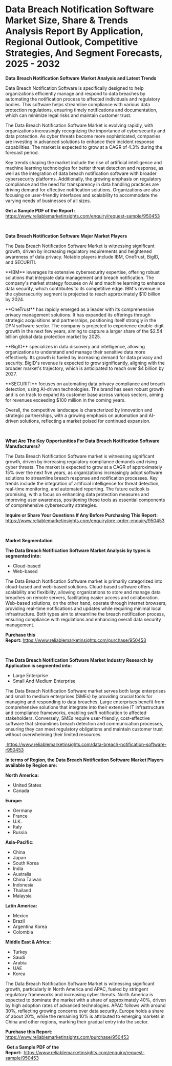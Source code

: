 <p><h1>Data Breach Notification Software Market Size, Share & Trends Analysis Report By Application, Regional Outlook, Competitive Strategies, And Segment Forecasts, 2025 - 2032</h1></p><p><strong>Data Breach Notification Software Market Analysis and Latest Trends</strong></p>
<p><p>Data Breach Notification Software is specifically designed to help organizations efficiently manage and respond to data breaches by automating the notification process to affected individuals and regulatory bodies. This software helps streamline compliance with various data protection regulations, ensuring timely notifications and documentation, which can minimize legal risks and maintain customer trust. </p><p>The Data Breach Notification Software Market is evolving rapidly, with organizations increasingly recognizing the importance of cybersecurity and data protection. As cyber threats become more sophisticated, companies are investing in advanced solutions to enhance their incident response capabilities. The market is expected to grow at a CAGR of 4.3% during the forecast period. </p><p>Key trends shaping the market include the rise of artificial intelligence and machine learning technologies for better threat detection and response, as well as the integration of data breach notification software with broader cybersecurity platforms. Additionally, the growing emphasis on regulatory compliance and the need for transparency in data handling practices are driving demand for effective notification solutions. Organizations are also focusing on user-friendly interfaces and scalability to accommodate the varying needs of businesses of all sizes.</p></p>
<p><strong>Get a Sample PDF of the Report:&nbsp;</strong> <a href="https://www.reliablemarketinsights.com/enquiry/request-sample/950453?utm_campaign=3090&utm_medium=2&utm_source=Github&utm_content=ia&utm_term=17042025&utm_id=data-breach-notification-software">https://www.reliablemarketinsights.com/enquiry/request-sample/950453</a></p>
<p>&nbsp;</p>
<p><strong>Data Breach Notification Software Major Market Players</strong></p>
<p><p>The Data Breach Notification Software Market is witnessing significant growth, driven by increasing regulatory requirements and heightened awareness of data privacy. Notable players include IBM, OneTrust, BigID, and SECURITI.</p><p>**IBM** leverages its extensive cybersecurity expertise, offering robust solutions that integrate data management and breach notification. The company's market strategy focuses on AI and machine learning to enhance data security, which contributes to its competitive edge. IBM's revenue in the cybersecurity segment is projected to reach approximately $10 billion by 2024.</p><p>**OneTrust** has rapidly emerged as a leader with its comprehensive privacy management solutions. It has expanded its offerings through strategic acquisitions and partnerships, positioning itself strongly in the DPN software sector. The company is projected to experience double-digit growth in the next few years, aiming to capture a larger share of the $2.54 billion global data protection market by 2025.</p><p>**BigID** specializes in data discovery and intelligence, allowing organizations to understand and manage their sensitive data more effectively. Its growth is fueled by increasing demand for data privacy and security. BigID's revenue is expected to grow significantly, aligning with the broader market's trajectory, which is anticipated to reach over $4 billion by 2027.</p><p>**SECURITI** focuses on automating data privacy compliance and breach detection, using AI-driven technologies. The brand has seen robust growth and is on track to expand its customer base across various sectors, aiming for revenues exceeding $100 million in the coming years.</p><p>Overall, the competitive landscape is characterized by innovation and strategic partnerships, with a growing emphasis on automation and AI-driven solutions, reflecting a market poised for continued expansion.</p></p>
<p>&nbsp;</p>
<p><strong>What Are The Key Opportunities For Data Breach Notification Software Manufacturers?</strong></p>
<p><p>The Data Breach Notification Software market is witnessing significant growth, driven by increasing regulatory compliance demands and rising cyber threats. The market is expected to grow at a CAGR of approximately 15% over the next five years, as organizations increasingly adopt software solutions to streamline breach response and notification processes. Key trends include the integration of artificial intelligence for threat detection, real-time monitoring, and automated reporting. The future outlook is promising, with a focus on enhancing data protection measures and improving user awareness, positioning these tools as essential components of comprehensive cybersecurity strategies.</p></p>
<p><strong>Inquire or Share Your Questions If Any Before Purchasing This Report:</strong> <a href="https://www.reliablemarketinsights.com/enquiry/pre-order-enquiry/950453?utm_campaign=3090&utm_medium=2&utm_source=Github&utm_content=ia&utm_term=17042025&utm_id=data-breach-notification-software">https://www.reliablemarketinsights.com/enquiry/pre-order-enquiry/950453</a></p>
<p>&nbsp;</p>
<p><strong>Market Segmentation</strong></p>
<p><strong>The Data Breach Notification Software Market Analysis by types is segmented into:</strong></p>
<p><ul><li>Cloud-based</li><li>Web-based</li></ul></p>
<p><p>The Data Breach Notification Software market is primarily categorized into cloud-based and web-based solutions. Cloud-based software offers scalability and flexibility, allowing organizations to store and manage data breaches on remote servers, facilitating easier access and collaboration. Web-based solutions, on the other hand, operate through internet browsers, providing real-time notifications and updates while requiring minimal local infrastructure. Both types aim to streamline the breach notification process, ensuring compliance with regulations and enhancing overall data security management.</p></p>
<p><strong>Purchase this Report:&nbsp;</strong><a href="https://www.reliablemarketinsights.com/purchase/950453?utm_campaign=3090&utm_medium=2&utm_source=Github&utm_content=ia&utm_term=17042025&utm_id=data-breach-notification-software">https://www.reliablemarketinsights.com/purchase/950453</a></p>
<p>&nbsp;</p>
<p><strong>The Data Breach Notification Software Market Industry Research by Application is segmented into:</strong></p>
<p><ul><li>Large Enterprise</li><li>Small And Medium Enterprise</li></ul></p>
<p><p>The Data Breach Notification Software market serves both large enterprises and small to medium enterprises (SMEs) by providing crucial tools for managing and responding to data breaches. Large enterprises benefit from comprehensive solutions that integrate into their extensive IT infrastructure and compliance frameworks, enabling swift notification to affected stakeholders. Conversely, SMEs require user-friendly, cost-effective software that streamlines breach detection and communication processes, ensuring they can meet regulatory obligations and maintain customer trust without overwhelming their limited resources.</p></p>
<p><a href="https://www.reliablemarketinsights.com/data-breach-notification-software-r950453?utm_campaign=3090&utm_medium=2&utm_source=Github&utm_content=ia&utm_term=17042025&utm_id=data-breach-notification-software">&nbsp;https://www.reliablemarketinsights.com/data-breach-notification-software-r950453</a></p>
<p><strong>In terms of Region, the Data Breach Notification Software Market Players available by Region are:</strong></p>
<p>
    <p> <strong> North America: </strong>
        <ul>
            <li>United States</li>
            <li>Canada</li>
        </ul>
        </p> 
    <p> <strong> Europe: </strong>
        <ul>
            <li>Germany</li>
            <li>France</li>
            <li>U.K.</li>
            <li>Italy</li>
            <li>Russia</li>
        </ul>
        </p> 
    <p> <strong> Asia-Pacific: </strong>
        <ul>
            <li>China</li>
            <li>Japan</li>
            <li>South Korea</li>
            <li>India</li>
            <li>Australia</li>
            <li>China Taiwan</li>
            <li>Indonesia</li>
            <li>Thailand</li>
            <li>Malaysia</li>
        </ul>
        </p> 
    <p> <strong> Latin America: </strong>
        <ul>
            <li>Mexico</li>
            <li>Brazil</li>
            <li>Argentina Korea</li>
            <li>Colombia</li>
        </ul>
        </p> 
    <p> <strong> Middle East & Africa: </strong>
        <ul>
            <li>Turkey</li>
            <li>Saudi</li>
            <li>Arabia</li>
            <li>UAE</li>
            <li>Korea</li>
        </ul>
    </p>
    </p>
<p><p>The Data Breach Notification Software Market is witnessing significant growth, particularly in North America and APAC, fueled by stringent regulatory frameworks and increasing cyber threats. North America is expected to dominate the market with a share of approximately 40%, driven by high adoption rates of advanced technologies. APAC follows with around 30%, reflecting growing concerns over data security. Europe holds a share of about 20%, while the remaining 10% is attributed to emerging markets in China and other regions, marking their gradual entry into the sector.</p></p>
<p><strong>Purchase this Report: </strong><a href="https://www.reliablemarketinsights.com/purchase/950453?utm_campaign=3090&utm_medium=2&utm_source=Github&utm_content=ia&utm_term=17042025&utm_id=data-breach-notification-software">https://www.reliablemarketinsights.com/purchase/950453</a></p>
<p>&nbsp;<strong>Get a Sample PDF of the Report:&nbsp;&nbsp;</strong><a href="https://www.reliablemarketinsights.com/enquiry/request-sample/950453?utm_campaign=3090&utm_medium=2&utm_source=Github&utm_content=ia&utm_term=17042025&utm_id=data-breach-notification-software">https://www.reliablemarketinsights.com/enquiry/request-sample/950453</a></p>
<p><strong></strong></p>
<p><p></p><p></p><p></p></p>